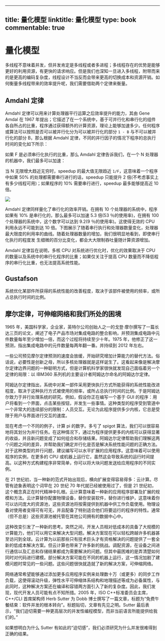 
---
title: 量化模型
linktitle: 量化模型
type: book
commentable: true
---

# 量化模型

多线程不意味着并发，但并发肯定是多线程或者多进程；多线程存在的优势是能够更好的利用资源，有更快的请求响应。但是我们也深知一旦进入多线程，附带而来的是更高的编码复杂度，线程设计不当反而会带来更高的切换成本和资源开销。如何衡量多线程带来的效率提升呢，我们需要借助两个定律来衡量。

## Amdahl 定律

Amdahl 定律可以用来计算处理器平行运算之后效率提升的能力，其由 Gene Amdal 在 1967 年提出；它描述了在一个系统中，基于可并行化和串行化的组件各自所占的比重，程序通过获得额外的计算资源，理论上能够加速多少。任何程序或算法可以按照是否可以被并行化分为可以被并行化的部分 `1 - B` 与不可以被并行化的部分 B，那么根据 Amdahl 定律，不同的并行因子的情况下程序的总执行时间的变化如下所示：

如果 F 是必须串行化执行的比重，那么 Amdahl 定律告诉我们，在一个 N 处理器的机器中，我们最多可以加速：

当 N 无限增大趋近无穷时，speedup 的最大值无限趋近 `1/F`，这意味着一个程序中如果 50% 的处理都需要串行进行的话，speedup 只能提升 2 倍(不考虑事实上有多少线程可用)；如果程序的 10% 需要串行进行，speedup 最多能够提高近 10 倍。

![](http://hi.csdn.net/attachment/201004/22/0_1271944737VpZC.gif)

Amdahl 定律同样量化了串行化的效率开销。在拥有 10 个处理器的系统中，程序如果有 10% 是串行化的，那么最多可以加速 5.3 倍(53 ％的使用率)，在拥有 100 个处理器的系统中，这个数字可以达到 9.2(9 ％的使用率)。这使得无效的 CPU 利用永远不可能到达 10 倍。下图展示了随着串行执行和处理器数量变化，处理器最大限度的利用率的曲线。随着处理器数量的增加，我们很明显地看到，即使串行化执行的程度发 生细微的百分比变化，都会大大限制吞吐量随计算资源增加。

Amdahl 定律旨在说明，多核 CPU 对系统进行优化时，优化的效果取决于 CPU 的数量以及系统中的串行化程序的比重；如果仅关注于提高 CPU 数量而不降低程序的串行化比重，也无法提高系统性能。

## Gustafson

系统优化某部件所获得的系统性能的改善程度，取决于该部件被使用的频率，或所占总执行时间的比例。

## 摩尔定律，可伸缩网络和我们所处的困境

1965 年，美国科学家，企业家，英特尔公司创始人之一的戈登·摩尔撰写了一篇长达三页的论文，阐述了电子产品市场对集成电路的整合影响，并预测集成电路中元件数量每年至少增加一倍，而这个过程将持续至少十年。1975 年，他修正了这一预测，指出集成电路中的元件数量每两年翻一番。并持续到 2012 年左右。

一些公司预见摩尔定律预测的速度会放缓，开始研究增加计算能力的替代方法。俗话说，必要性是创新之母，所以多核处理器就是这样诞生了。这看起来像是解决摩尔定律边界问题的一种聪明方式，但是计算机科学家很快就发现自己面临着另一个定律的局限：以 IBM360 系列机的主要设计者阿姆达尔命名的阿姆达尔定律。

阿姆达尔定律指出，系统中对某一部件采用更快执行方式所能获得的系统性能改进程度，取决于这种执行方式被使用的频率，或所占总执行时间的比例。于是阿姆达尔致力于并行处理系统的研究。例如，假设你正在编写一个基于 GUI 的程序：用户将看到一个界面，点击某些按钮，并发生一些事情。这种类型的程序受到管道中一个非常大的连续部分的限制：人员交互。无论为此程序提供多少内核，它总是受限于用户与界面进行交互的速度。

现在考虑一个不同的例子，计算 pi 的数字。多亏了 spigot 算法，我们可以很容易地将其划分为并行任务。在这种情况下，通过为程序提供更多的内核可以获得显著的收益，并且新问题变成了如何组合和存储结果。阿姆达尔定律帮助我们理解这两个问题之间的差异，并帮助我们确定并行化是否是解决系统性能问题的正确方法。对于这种类型的并行问题，建议编写可以水平扩展的应用程序。这意味着可以使用程序的实例，在更多的 CPU 或机器上运行它，虽然这会导致系统的运行时间提高。以这种方式构建程序非常简单，你可以将大块问题发送给应用程序的不同实例。

在 21 世纪初，当一种新的范式开始出现后，横向扩展变得容易得多：云计算。尽管有迹象表明这个词早在 20 世纪 70 年代就已经被使用过了，但是 21 世纪初，这个概念真正在时代精神中扎根。云计算意味着一种新的应用程序部署及扩展的规模和方法。云计算替你配置物理设备，替你安装软件，替你进行维护，这意味着你可以访问庞大的资源池，这些资源池将按需提供到机器中供工作负载使用。物理设备对使用者变得可有可无，并且配备了特别适合他们将要运行的程序的特性。通常（但不总是）这些资源池被托管在其他公司拥有的数据中心中。

这种改变引发了一种新的思考。突然之间，开发人员相对低成本的具备了大规模的计算能力，他们可以用它来解决大型问题。解决方案现在可以轻松跨越许多机器甚至访问到全球。云计算为以前那些只有技术巨头才有资格解决的问题提供了一套全新的低成本解决方案。但云计算也带来了许多新的挑战。调配资源，在设备之间进行通信以及汇总和存储结果都成为需要解决的问题。但其中最困难的是弄清楚如何同时对代码进行建模。部分解决方案可能在不同的机器上运行，这一情况加剧了建模问题时常见的一些问题。这些问题很快就造就了新的解决方案，可伸缩网络。

网络通常希望能够通过添加更多应用程序实例来处理数十万（或更多）的同步工作负载，这使得滚动升级，弹性水平可伸缩体系结构和地理描述等成为必备属性，与此同时，这种解决方案还在编译和容错两方面引入了新的复杂度。因此，我们发现，现代开发人员可能有点不知所措。2005 年，ISO C++标准委员会主席，C++/CLI 首席架构师 Herb Sutter 为 Dobb 博士撰写了一篇文章，标题为“免费午餐结束：软件并发的根本转向”。标题贴切，文章有先见之明。Sutter 最后表示，“我们迫切需要一种更高层次的并发性编程模型，而非当前语言所能提供给我们的。”

如果想明白为什么 Sutter 有如此的“迫切感”，我们必须研究为什么并发很难得到正确的结果。

    